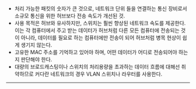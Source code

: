 * 처리 가능한 패킷의 숫자가 큰 것으로, 네트워크 단위 들을 연결하는 통신 장비로서 소규모 통신을 위한 허브보다 전송 속도가 개선된 것.
* 사용 목적은 허브와 유사하지만, 스위치는 훨씬 향상된 네트워크 속도를 제공한다. 이는 각 컴퓨터에서 주고 받는 데이터가 허브처럼 다른 모든 컴퓨터에 전송되는 것이 아니라, 데이터를 필요로 하는 컴퓨터에만 전송이 되어 허브처럼 병목 현상이 쉽게 생기지 않는다.
* 고유한 MAC 주소를 기억하고 있어야 하며, 어떤 데이터가 어디로 전송되어야 하는지 판단해야 한다.
* 대량의 브로드캐스팅이나 스위치의 처리용량을 초과하는 데이터 흐름에 대해선 취약하므로 커다란 네트워크의 경우 VLAN 스위치나 라우터를 사용한다.

---

##### 